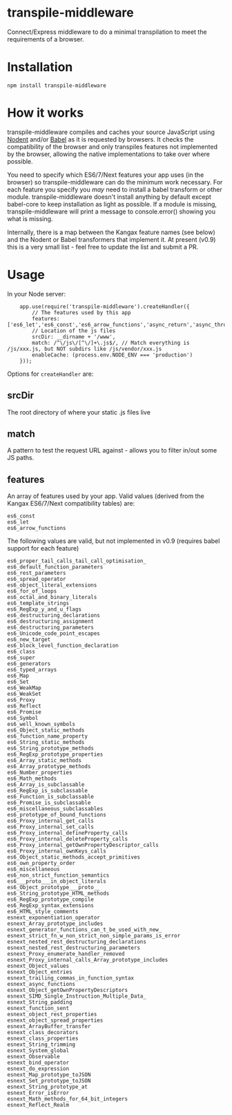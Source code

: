 transpile-middleware
============

Connect/Express middleware to do a minimal transpilation to meet the requirements of a browser.

Installation
============

	npm install transpile-middleware

How it works
=====
transpile-middleware compiles and caches your source JavaScript using [Nodent](http://nodent.mailed.me.uk) and/or [Babel](http://babeljs.io) as it is requested by browsers. It checks the compatibility of the browser and only transpiles features not implemented by the browser, allowing the native implementations to take over where possible. 

You need to specify which ES6/7/Next features your app uses (in the browser) so transpile-middleware can do the minimum work necessary. For each feature you specify you _may_ need to install a babel transform or other module. transpile-middleware doesn't install anything by default except babel-core to keep installation as light as possible. If a module is missing, transpile-middleware will print a message to console.error() showing you what is missing.

Internally, there is a map between the Kangax feature names (see below) and the Nodent or Babel transformers that implement it. At present (v0.9) this is a very small list - feel free to update the list and submit a PR.

Usage
=====

In your Node server:

		app.use(require('transpile-middleware').createHandler({
		    // The features used by this app
		    features: ['es6_let','es6_const','es6_arrow_functions','async_return','async_throw','await_anywhere'],
		    // Location of the js files
            srcDir: __dirname + '/www',
            match: /^\/js\/[^\/]+\.js$/, // Match everything is /js/xxx.js, but NOT subdirs like /js/vendor/xxx.js
            enableCache: (process.env.NODE_ENV === 'production')
        }));

Options for `createHandler` are:

srcDir
-----
The root directory of where your static .js files live

match
-----
A pattern to test the request URL against - allows you to filter in/out some JS paths.

features
--------
An array of features used by your app. Valid values (derived from the Kangax ES6/7/Next compatibility tables) are:

	es6_const
	es6_let
	es6_arrow_functions

The following values are valid, but not implemented in v0.9 (requires babel support for each feature)

	es6_proper_tail_calls_tail_call_optimisation_
	es6_default_function_parameters
	es6_rest_parameters
	es6_spread_operator
	es6_object_literal_extensions
	es6_for_of_loops
	es6_octal_and_binary_literals
	es6_template_strings
	es6_RegExp_y_and_u_flags
	es6_destructuring_declarations
	es6_destructuring_assignment
	es6_destructuring_parameters
	es6_Unicode_code_point_escapes
	es6_new_target
	es6_block_level_function_declaration
	es6_class
	es6_super
	es6_generators
	es6_typed_arrays
	es6_Map
	es6_Set
	es6_WeakMap
	es6_WeakSet
	es6_Proxy
	es6_Reflect
	es6_Promise
	es6_Symbol
	es6_well_known_symbols
	es6_Object_static_methods
	es6_function_name_property
	es6_String_static_methods
	es6_String_prototype_methods
	es6_RegExp_prototype_properties
	es6_Array_static_methods
	es6_Array_prototype_methods
	es6_Number_properties
	es6_Math_methods
	es6_Array_is_subclassable
	es6_RegExp_is_subclassable
	es6_Function_is_subclassable
	es6_Promise_is_subclassable
	es6_miscellaneous_subclassables
	es6_prototype_of_bound_functions
	es6_Proxy_internal_get_calls
	es6_Proxy_internal_set_calls
	es6_Proxy_internal_defineProperty_calls
	es6_Proxy_internal_deleteProperty_calls
	es6_Proxy_internal_getOwnPropertyDescriptor_calls
	es6_Proxy_internal_ownKeys_calls
	es6_Object_static_methods_accept_primitives
	es6_own_property_order
	es6_miscellaneous
	es6_non_strict_function_semantics
	es6___proto___in_object_literals
	es6_Object_prototype___proto__
	es6_String_prototype_HTML_methods
	es6_RegExp_prototype_compile
	es6_RegExp_syntax_extensions
	es6_HTML_style_comments
	esnext_exponentiation_operator
	esnext_Array_prototype_includes
	esnext_generator_functions_can_t_be_used_with_new_
	esnext_strict_fn_w_non_strict_non_simple_params_is_error
	esnext_nested_rest_destructuring_declarations
	esnext_nested_rest_destructuring_parameters
	esnext_Proxy_enumerate_handler_removed
	esnext_Proxy_internal_calls_Array_prototype_includes
	esnext_Object_values
	esnext_Object_entries
	esnext_trailing_commas_in_function_syntax
	esnext_async_functions
	esnext_Object_getOwnPropertyDescriptors
	esnext_SIMD_Single_Instruction_Multiple_Data_
	esnext_String_padding
	esnext_function_sent
	esnext_object_rest_properties
	esnext_object_spread_properties
	esnext_ArrayBuffer_transfer
	esnext_class_decorators
	esnext_class_properties
	esnext_String_trimming
	esnext_System_global
	esnext_Observable
	esnext_bind_operator
	esnext_do_expression
	esnext_Map_prototype_toJSON
	esnext_Set_prototype_toJSON
	esnext_String_prototype_at
	esnext_Error_isError
	esnext_Math_methods_for_64_bit_integers
	esnext_Reflect_Realm


